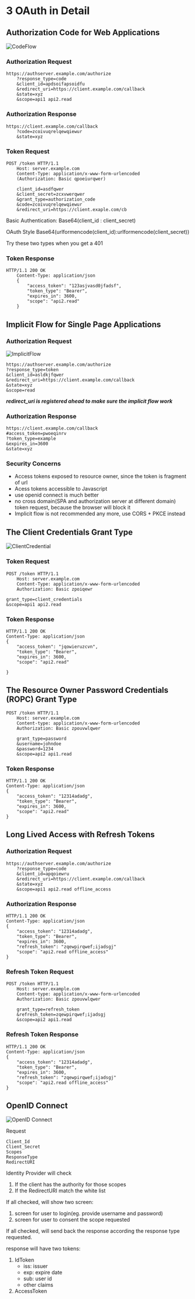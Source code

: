 # 3 OAuth in Detail
## Authorization Code for Web Applications
![CodeFlow](./CodeFlow.png)
### Authorization Request
```
https://authserver.example.com/authorize
    ?response_type=code
    &client_id=apdsoifapsoidfu
    &redirect_uri=https://client.example.com/callback
    &state=xyz
    &scope=api1 api2.read
```
### Authorization Response
```
https://client.example.com/callback
    ?code=zcoivuqrelqewqiewur
    &state=xyz
```
### Token Request
```
POST /token HTTP/1.1
    Host: server.example.com
    Content-Type: application/x-www-form-urlencoded
    (Authorization: Basic qpoeiurqwer)

    client_id=asdfqwer
    &client_secret=zcxvwerqwer
    &grant_type=authorization_code
    &code=zcoivuqrelqewqiewur
    &redirect_uri=https://client.exaple.com/cb
```

Basic Authentication:
Base64(client_id : client_secret)

OAuth Style
Base64(urlformencode(client_id):urlformencode(client_secret))

Try these two types when you get a 401

### Token Response
```
HTTP/1.1 200 OK
    Content-Type: application/json
    {
        "access_token": "123asjvasd0jfadsf",
        "token_type": "Bearer",
        "expires_in": 3600,
        "scope": "api2.read"
    }
```
## Implicit Flow for Single Page Applications
### Authorization Request
![ImplicitFlow](./ImplicitFlow.png)

```
https://authserver.example.com/authorize
?response_type=token
&client_id=asldkjfqwer
&redirect_uri=https://client.example.com/callback
&state=xyz
&scope=read
```

***redirect_uri is registered ahead to make sure the implicit flow work***

### Authorization Response
```
https://client.example.com/callback
#access_token=pwoeqinrv
?token_type=example
&expires_in=3600
&state=xyz
```
### Security Concerns
* Access tokens exposed to resource owner, since the token is fragment of url
* Acess tokens accessible to Javascript
* use openid connect is much better 
* no cross domain(SPA and authorization server at different domain) token request, because the browser will block it
* Implicit flow is not recommended any more, use CORS + PKCE instead

## The Client Credentials Grant Type
![ClientCredential](./ClientCredentialFlow.png)

### Token Request
```
POST /token HTTP/1.1
    Host: server.example.com
    Content-Type: application/x-www-form-urlencoded
    Authorization: Basic zpoiqewr

grant_type=client_credentials
&scope=api1 api2.read
```

### Token Response
```
HTTP/1.1 200 OK
Content-Type: application/json
{
    "access_token": "jqowieruzcvn",
    "token_type": "Bearer",
    "expires_in": 3600,
    "scope": "api2.read"

}
```
## The Resource Owner Password Credentials (ROPC) Grant Type

```
POST /token HTTP/1.1
    Host: server.example.com
    Content-type: application/x-www-form-urlencoded
    Authorization: Basic zpouvwlqwer

    grant_type=password
    &username=johndoe
    &password=1234
    &scope=api2 api1.read
```

### Token Response
```
HTTP/1.1 200 OK
Content-Type: application/json
{
    "access_token": "12314adadg",
    "token_type": "Bearer",
    "expires_in": 3600,
    "scope": "api2.read"
}
```

## Long Lived Access with Refresh Tokens
### Authorization Request
```
https://authserver.example.com/authorize
    ?response_type=code
    &client_id=apqoiewru
    &redirect_uri=https://client.example.com/callback
    &state=xyz
    &scope=api1 api2.read offline_access
```

### Authorization Response
```
HTTP/1.1 200 OK
Content-Type: application/json
{
    "access_token": "12314adadg",
    "token_type": "Bearer",
    "expires_in": 3600,
    "refresh_token": "zqewpirqwef;ijadsgj"
    "scope": "api2.read offline_access"
}
```

### Refresh Token Request
```
POST /token HTTP/1.1
    Host: server.example.com
    Content-type: application/x-www-form-urlencoded
    Authorization: Basic zpouvwlqwer

    grant_type=refresh_token
    &refresh_token=zqewpirqwef;ijadsgj
    &scope=api2 api1.read
```

### Refresh Token Response
```
HTTP/1.1 200 OK
Content-Type: application/json
{
    "access_token": "12314adadg",
    "token_type": "Bearer",
    "expires_in": 3600,
    "refresh_token": "zqewpirqwef;ijadsgj"
    "scope": "api2.read offline_access"
}
```

## OpenID Connect
![OpenID Connect](./OpenIDConnect.png)

Request
```
Client_Id
Client_Secret
Scopes
ResponseType
RedirectURI
```
Identity Provider will check
1. If the client has the authority for those scopes
2. If the RedirectURI match the white list

If all checked, will show two screen:
1. screen for user to login(eg. provide username and password)
2. screen for user to consent the scope requested

If all checked, will send back the response according the response type requested.

response will have two tokens:
1. IdToken
    * iss: issuer
    * exp: expire date
    * sub: user id
    * other claims
2. AccessToken

